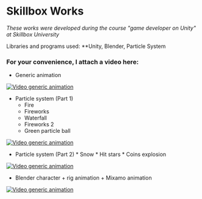 # Skillbox Works


_These works were developed during the course "game developer on Unity" at Skillbox University_


Libraries and programs used: **Unity, Blender, Particle System

### For your convenience, I attach a video here:
  * Generic animation
  
[![Video generic animation](https://i9.ytimg.com/vi/fklWzPo1mB8/mq2.jpg?sqp=CPj0tf0F&rs=AOn4CLA5Xq7dsK6ibvhB0payU2vtXKZ0Fw)](https://www.youtube.com/watch?v=fklWzPo1mB8)
  
  * Particle system (Part 1)
    * Fire
    * Fireworks
    * Waterfall
    * Fireworks 2
    * Green particle ball
    
[![Video generic animation](https://i9.ytimg.com/vi/c_jSu9XZMjA/mq2.jpg?sqp=CPj0tf0F&rs=AOn4CLCXj5SnD0Y1YlVoPaM71mqlilOuwA)](https://www.youtube.com/watch?v=c_jSu9XZMjA)
   
   * Particle system (Part 2)
    * Snow
    * Hit stars
    * Coins explosion
    
[![Video generic animation](https://i9.ytimg.com/vi/QJOJlWxKiSc/mq3.jpg?sqp=CPj0tf0F&rs=AOn4CLAPcDdJO1xxgrQBqAS39P5XijxZ8A)](https://www.youtube.com/watch?v=QJOJlWxKiSc)
    
   * Blender character + rig animation + Mixamo animation
   
[![Video generic animation](https://i9.ytimg.com/vi/bAxkHpnLXrQ/mq1.jpg?sqp=CKT3tf0F&rs=AOn4CLAE8oi7TJyg5yutoeCMvK775z3tPA)](https://www.youtube.com/watch?v=bAxkHpnLXrQ)
